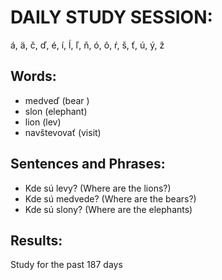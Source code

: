 # DAILY STUDY SESSION: 
á, ä, č, ď, é, í, ĺ, ľ, ň, ó, ô, ŕ, š, ť, ú, ý, ž 


## Words:
* medveď (bear )
* slon (elephant)
* lion (lev) 
* navštevovať (visit)


## Sentences and Phrases:
* Kde sú levy? (Where are the lions?)
* Kde sú medvede? (Where are the bears?)
* Kde sú slony? (Where are the elephants) 


## Results:
Study for the past 187 days
